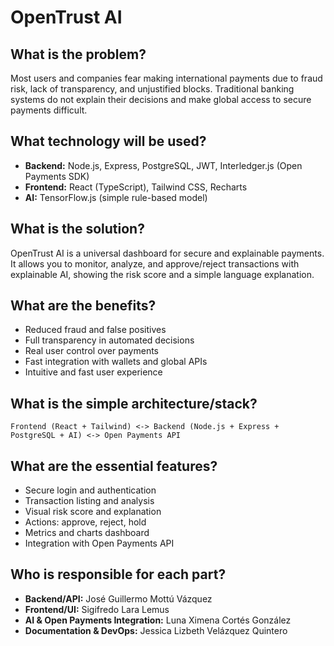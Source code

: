 # OpenTrust AI

## What is the problem?
Most users and companies fear making international payments due to fraud risk, lack of transparency, and unjustified blocks. Traditional banking systems do not explain their decisions and make global access to secure payments difficult.

## What technology will be used?
- **Backend:** Node.js, Express, PostgreSQL, JWT, Interledger.js (Open Payments SDK)
- **Frontend:** React (TypeScript), Tailwind CSS, Recharts
- **AI:** TensorFlow.js (simple rule-based model)

## What is the solution?
OpenTrust AI is a universal dashboard for secure and explainable payments. It allows you to monitor, analyze, and approve/reject transactions with explainable AI, showing the risk score and a simple language explanation.

## What are the benefits?
- Reduced fraud and false positives
- Full transparency in automated decisions
- Real user control over payments
- Fast integration with wallets and global APIs
- Intuitive and fast user experience

## What is the simple architecture/stack?
```
Frontend (React + Tailwind) <-> Backend (Node.js + Express + PostgreSQL + AI) <-> Open Payments API
```

## What are the essential features?
- Secure login and authentication
- Transaction listing and analysis
- Visual risk score and explanation
- Actions: approve, reject, hold
- Metrics and charts dashboard
- Integration with Open Payments API

## Who is responsible for each part?
- **Backend/API:** José Guillermo Mottú Vázquez
- **Frontend/UI:** Sigifredo Lara Lemus
- **AI & Open Payments Integration:** Luna Ximena Cortés González
- **Documentation & DevOps:** Jessica Lizbeth Velázquez Quintero
